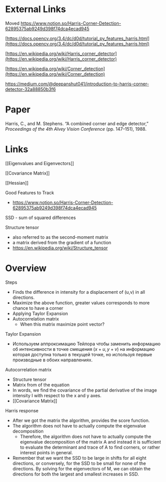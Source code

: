 
# External Links

Moved
https://www.notion.so/Harris-Corner-Detection-62895375ab9249d398f74dca4ecad945

[https://docs.opencv.org/3.4/dc/d0d/tutorial_py_features_harris.html](https://docs.opencv.org/3.4/dc/d0d/tutorial_py_features_harris.html)

[https://en.wikipedia.org/wiki/Harris_corner_detector](https://en.wikipedia.org/wiki/Harris_corner_detector)

[https://en.wikipedia.org/wiki/Corner_detection](https://en.wikipedia.org/wiki/Corner_detection)

https://medium.com/@deepanshut041/introduction-to-harris-corner-detector-32a88850b3f6

# Paper

Harris, C., and M. Stephens. “A combined corner and edge detector,” _Proceedings of the 4th Alvey Vision Conference_ (pp. 147–151), 1988.

# Links

[[Eigenvalues and Eigenvectors]]

[[Covariance Matrix]]

[[Hessian]]

Good Features to Track
- https://www.notion.so/Harris-Corner-Detection-62895375ab9249d398f74dca4ecad945

SSD - sum of squared differences

Structure tensor
- also referred to as the second-moment matrix
- a matrix derived from the gradient of a function
- https://en.wikipedia.org/wiki/Structure_tensor

# Overview

Steps
- Finds the difference in intensity for a displacement of (u,v) in all directions.
- Maximize the above function, greater values corresponds to more chance to have a corner
- Applying Taylor Expansion
- Autocorrelation matrix
	- When this matrix maximize point vector?

Taylor Expansion
- Используем аппроксимацию Тейлора чтобы заменить информацию об интенcивности в точке смещения $(x+u, y+v)$ на информацию которая доступна только в текущей точке, но используя первые производные в обоих направлениях.

Autocorrelation matrix
- Structure tensor
- Matrix from of the equation
- In words, we find the covariance of the partial derivative of the image intensity I with respect to the x and y axes.
- [[Covariance Matrix]]

Harris response
- After we got the matrix the algorithm, provides the score function.
- The algorithm does not have to actually compute the eigenvalue decomposition
	- Therefore, the algorithm does not have to actually compute the eigenvalue decomposition of the matrix A and instead it is sufficient to evaluate the determinant and trace of A to find corners, or rather interest points in general.
- Remember that we want the SSD to be large in shifts for all eight directions, or conversely, for the SSD to be small for none of the directions. By solving for the eigenvectors of M, we can obtain the directions for both the largest and smallest increases in SSD.